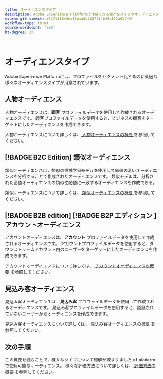 ```yaml
---
title: オーディエンスタイプ
description: Adobe Experience Platformで作成できる様々なタイプのオーディエンスについて説明します。
source-git-commit: c7d71113ddcef6aca8b2637814b46e589a6b7fdf
workflow-type: tm+mt
source-wordcount: '250'
ht-degree: 2%

---
```



# オーディエンスタイプ

Adobe Experience Platformには、プロファイルをセグメント化するのに最適な様々なオーディエンスタイプが用意されています。

## 人物オーディエンス

人物オーディエンスは、**顧客** プロファイルデータを使用して作成されるオーディエンスです。 顧客プロファイルデータを使用すると、ビジネスの顧客をターゲットにしたオーディエンスを作成できます。

人物オーディエンスについて詳しくは、[ 人物オーディエンスの概要 ](./people-audiences.md) を参照してください。

## [!BADGE B2C Edition] 類似オーディエンス

類似オーディエンスは、類似の機械学習モデルを使用して価値の高いオーディエンスを分析することで作成されたオーディエンスです。 類似モデルは、分析された高値オーディエンスの類似性閾値に一致するオーディエンスを作成できる。

類似オーディエンスについて詳しくは、[ 類似オーディエンスの概要 ](./lookalike-audiences.md) を参照してください。

## [!BADGE B2B edition] [!BADGE B2P エディション ] アカウントオーディエンス

アカウントオーディエンスは、**アカウント** プロファイルデータを使用して作成されるオーディエンスです。 アカウントプロファイルデータを使用すると、ダウンストリームアカウント内のユーザーをターゲットにしたオーディエンスを作成できます。

アカウントオーディエンスについて詳しくは、[ アカウントオーディエンスの概要 ](./account-audiences.md) を参照してください。

## 見込み客オーディエンス

見込み客オーディエンスは、**見込み客** プロファイルデータを使用して作成されるオーディエンスです。 見込み客プロファイルデータを使用すると、認証されていないユーザーからオーディエンスを作成できます。

見込み客オーディエンスについて詳しくは、[ 見込み客オーディエンスの概要 ](./prospect-audiences.md) を参照してください。

## 次の手順

この概要を読むことで、様々なタイプについて理解が深まりました of platform で使用可能なオーディエンス。 様々な評価方法について詳しくは、[ 評価方法の概要 ](../methods/overview.md) を参照してください。
